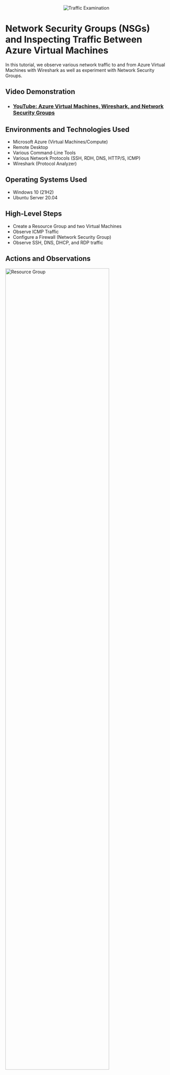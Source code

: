 <p align="center">
<img src="https://i.imgur.com/Ua7udoS.png" alt="Traffic Examination"/>
</p>

<h1>Network Security Groups (NSGs) and Inspecting Traffic Between Azure Virtual Machines</h1>
In this tutorial, we observe various network traffic to and from Azure Virtual Machines with Wireshark as well as experiment with Network Security Groups. <br />


<h2>Video Demonstration</h2>

- ### [YouTube: Azure Virtual Machines, Wireshark, and Network Security Groups](https://www.youtube.com)

<h2>Environments and Technologies Used</h2>

- Microsoft Azure (Virtual Machines/Compute)
- Remote Desktop
- Various Command-Line Tools
- Various Network Protocols (SSH, RDH, DNS, HTTP/S, ICMP)
- Wireshark (Protocol Analyzer)

<h2>Operating Systems Used </h2>

- Windows 10 (21H2)
- Ubuntu Server 20.04

<h2>High-Level Steps</h2>

- Create a Resource Group and two Virtual Machines
- Observe ICMP Traffic
- Configure a Firewall (Network Security Group)
- Observe SSH, DNS, DHCP, and RDP traffic 

<h2>Actions and Observations</h2>

<p>
<img src="https://i.imgur.com/9JRyo6V.jpeg" height="80%" width="80%" alt="Resource Group"/>
  <img src="https://i.imgur.com/ZQWyRUm.jpeg" height="80%" width="80%" alt="Virtual Machines"/>
</p>
First step in this process is to create a Resource Group. This going to help monitor and maintain the two Virtual Machines we are going to create as well. When creating this, make sure to place it in the region where your located. Once this is finsihed, we will the start on the VMs. Head over to your home screen and click on create VM, we need a windows and a linux VM. While the first VM is creating it will also generate a new virtual network/subnet. When the second VM is created, we will put that one on the previous vnet/subnet mask that was generated. Lets make sure to place both VMs on the same resource group and in the same region. Authenicate your username/password for both and write them down so you don't forget.  
<p>
  
</p>
<br />

<p>
<img src="https://i.imgur.com/bVDOA4e.jpeg" height="50%" width="50%" alt="ICMP filtered"/>
<img src="https://i.imgur.com/83m9GwC.jpeg" height="50%" width="50%" alt="ICMP filtered"/>
<img src="https://i.imgur.com/8xWSvVD.jpeg" height="80%" width="80%" alt="Linux Private Address"/> 
</p>
<p>
Now its time to get into the remote desktop. go to your start menu and pull it up. once there you will go the windows virtaul machine and get the public ip address. which you can find by going to windows vm and it will pull up certain things such as the public ip address, private address, and settings etc; Take that public ip address and put it in the remote destop, it will ask you for the usernaem/password you created for the windows vm. Inside of the windows vm we will pull up wirehsark. wireshark will help us open a packet capture as well as filter for icmp traffic between both vms. 
</p>
<br />

<p>
<img src="https://i.imgur.com/DJmEXEB.png" height="80%" width="80%" alt="Disk Sanitization Steps"/>
</p>
<p>
Lorem ipsum dolor sit amet, consectetur adipiscing elit, sed do eiusmod tempor incididunt ut labore et dolore magna aliqua. Ut enim ad minim veniam, quis nostrud exercitation ullamco laboris nisi ut aliquip ex ea commodo consequat. Duis aute irure dolor in reprehenderit in voluptate velit esse cillum dolore eu fugiat nulla pariatur.
</p>
<br />

